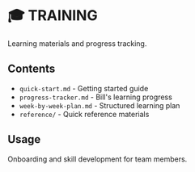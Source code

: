 # 🎓 TRAINING

Learning materials and progress tracking.

## Contents
- `quick-start.md` - Getting started guide
- `progress-tracker.md` - Bill's learning progress
- `week-by-week-plan.md` - Structured learning plan
- `reference/` - Quick reference materials

## Usage
Onboarding and skill development for team members.
